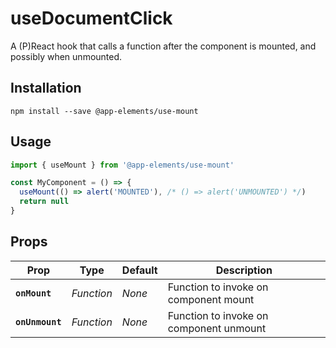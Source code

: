 # useDocumentClick

A (P)React hook that calls a function after the component is mounted, and possibly when unmounted.

## Installation

`npm install --save @app-elements/use-mount`

## Usage

```javascript
import { useMount } from '@app-elements/use-mount'

const MyComponent = () => {
  useMount(() => alert('MOUNTED'), /* () => alert('UNMOUNTED') */)
  return null
}
```

## Props

| Prop               | Type       | Default       | Description         |
|--------------------|------------|---------------|---------------------|
| **`onMount`**      | _Function_ | _None_        | Function to invoke on component mount
| **`onUnmount`**    | _Function_ | _None_        | Function to invoke on component unmount
